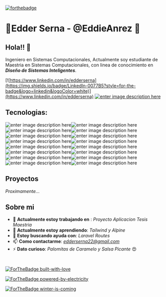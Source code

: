 

[![forthebadge](https://forthebadge.com/images/badges/as-seen-on-tv.svg)](https://forthebadge.com)
# 👻Edder Serna - @EddieAnrez 👻

## **Hola!!** 🤗
Ingeniero en Sistemas Computacionales, Actualmente soy estudiante de Maestria en Sistemas Computacionales, con linea de conocimiento en ***Diseño de Sistemas Inteligentes***.


[![https://www.linkedin.com/in/edderserna](https://img.shields.io/badge/LinkedIn-0077B5?style=for-the-badge&logo=linkedin&logoColor=white)](https://www.linkedin.com/in/edderserna)
  [![enter image description here](https://img.shields.io/badge/GitHub-100000?style=for-the-badge&logo=github&logoColor=white)](https://github.com/EddieAnrez)

## Tecnologias:

![enter image description here](https://img.shields.io/badge/JavaScript-323330?style=for-the-badge&logo=javascript&logoColor=F7DF1E)![enter image description here](https://img.shields.io/badge/CSS3-1572B6?style=for-the-badge&logo=css3&logoColor=whit)![enter image description here](https://img.shields.io/badge/Node.js-43853D?style=for-the-badge&logo=node.js&logoColor=white)![enter image description here](https://img.shields.io/badge/Python-14354C?style=for-the-badge&logo=python&logoColor=white)![enter image description here](https://img.shields.io/badge/HTML5-E34F26?style=for-the-badge&logo=html5&logoColor=white)![enter image description here](https://img.shields.io/badge/Sass-CC6699?style=for-the-badge&logo=sass&logoColor=white)![enter image description here](https://img.shields.io/badge/PHP-777BB4?style=for-the-badge&logo=php&logoColor=white)![enter image description here](https://img.shields.io/badge/Vue.js-35495E?style=for-the-badge&logo=vue.js&logoColor=4FC08D)![enter image description here](https://img.shields.io/badge/Angular-DD0031?style=for-the-badge&logo=angular&logoColor=white)![enter image description here](https://img.shields.io/badge/Tailwind_CSS-38B2AC?style=for-the-badge&logo=tailwind-css&logoColor=white)![enter image description here](https://img.shields.io/badge/Bootstrap-563D7C?style=for-the-badge&logo=bootstrap&logoColor=white)![enter image description here](https://img.shields.io/badge/Material--UI-0081CB?style=for-the-badge&logo=material-ui&logoColor=white)![enter image description here](https://img.shields.io/badge/Laravel-FF2D20?style=for-the-badge&logo=laravel&logoColor=white)![enter image description here](https://img.shields.io/badge/MySQL-00000F?style=for-the-badge&logo=mysql&logoColor=white)![enter image description here](https://img.shields.io/badge/Microsoft_SQL_Server-CC2927?style=for-the-badge&logo=microsoft-sql-server&logoColor=white)![enter image description here](https://img.shields.io/badge/Git-F05032?style=for-the-badge&logo=git&logoColor=white)

## Proyectos
*Proximamente...*

## Sobre mi

- 🔭 **Actualmente estoy trabajando en** : *Proyecto Aplicacion Tesis Maestria* 
- 🌱 **Actualmente estoy aprendiendo**: *Tailwind y Alpine* 
- 🤔 **Estoy buscando ayuda con**: *Laravel Routes*
- 📫 **Como contactarme**: *edderserna22@gmail.com*
- ⚡ **Dato curioso**: *Palomitas de Caramelo y Salsa Picante* 😍


#

[![ForTheBadge built-with-love](http://ForTheBadge.com/images/badges/built-with-love.svg)](https://GitHub.com/Naereen/)

[![ForTheBadge powered-by-electricity](http://ForTheBadge.com/images/badges/powered-by-electricity.svg)](http://ForTheBadge.com)


[![ForTheBadge winter-is-coming](http://ForTheBadge.com/images/badges/winter-is-coming.svg)](http://ForTheBadge.com)


<!--
**EddieAnrez/EddieAnrez** is a ✨ _special_ ✨ repository because its `README.md` (this file) appears on your GitHub profile.

Here are some ideas to get you started:

- 🔭 I’m currently working on ...
- 🌱 I’m currently learning ...
- 👯 I’m looking to collaborate on ...
- 🤔 I’m looking for help with ...
- 💬 Ask me about ...
- 📫 How to reach me: ...
- 😄 Pronouns: ...
- ⚡ Fun fact: ...
-->
